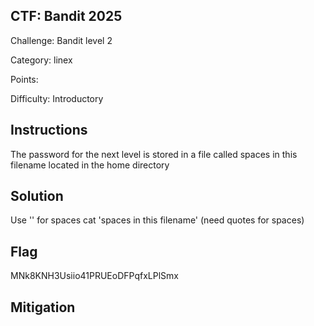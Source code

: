 ## CTF: Bandit 2025
Challenge: Bandit level 2

Category:  linex

Points:

Difficulty: Introductory

## Instructions
The password for the next level is stored in a file called spaces in this filename located in the home directory


## Solution
Use '' for spaces
cat 'spaces in this filename' (need quotes for spaces) 


## Flag
MNk8KNH3Usiio41PRUEoDFPqfxLPlSmx


## Mitigation


